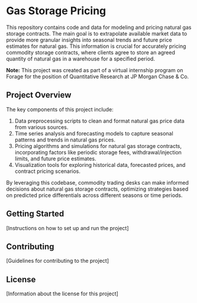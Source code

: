 # Gas Storage Pricing

This repository contains code and data for modeling and pricing natural gas storage contracts. The main goal is to extrapolate available market data to provide more granular insights into seasonal trends and future price estimates for natural gas. This information is crucial for accurately pricing commodity storage contracts, where clients agree to store an agreed quantity of natural gas in a warehouse for a specified period.

**Note:** This project was created as part of a virtual internship program on Forage for the position of Quantitative Research at JP Morgan Chase & Co.

## Project Overview

The key components of this project include:

1. Data preprocessing scripts to clean and format natural gas price data from various sources.
2. Time series analysis and forecasting models to capture seasonal patterns and trends in natural gas prices.
3. Pricing algorithms and simulations for natural gas storage contracts, incorporating factors like periodic storage fees, withdrawal/injection limits, and future price estimates.
4. Visualization tools for exploring historical data, forecasted prices, and contract pricing scenarios.

By leveraging this codebase, commodity trading desks can make informed decisions about natural gas storage contracts, optimizing strategies based on predicted price differentials across different seasons or time periods.

## Getting Started

[Instructions on how to set up and run the project]

## Contributing

[Guidelines for contributing to the project]

## License

[Information about the license for this project]
